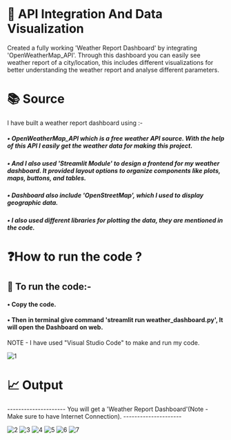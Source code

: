 # 🔌 API Integration And Data Visualization
Created a fully working 'Weather Report Dashboard' by integrating 'OpenWeatherMap_API'. Through this dashboard you can easily see weather report of a city/location, this 
includes different visualizations for better understanding the weather report and analyse different parameters.
# 📚 Source
I have built a weather report dashboard using :-
##### • OpenWeatherMap_API which is a free weather API source. With the help of this API I easily get the weather data for making this project.
##### • And I also used 'Streamlit Module' to design a frontend for my weather dashboard. It provided layout options to organize components like plots, maps, buttons, and tables.
##### • Dashboard also include 'OpenStreetMap', which I used to display geographic data.
##### • I also used different libraries for plotting the data, they are mentioned in the code.
# ❓How to run the code ?
## 🔧 To run the code:-
#### • Copy the code.
#### • Then in terminal give command 'streamlit run weather_dashboard.py', It will open the Dashboard on web.
NOTE - I have used "Visual Studio Code" to make and run my code.

![1](https://github.com/user-attachments/assets/8ff0d864-affc-4b74-83c0-757fd873f035)
# 📈 Output
--------------------- You will get a 'Weather Report Dashboard'(Note - Make sure to have Internet Connection). ---------------------

![2](https://github.com/user-attachments/assets/f8e360c3-bf08-4a5b-8244-ea0f2de53c58)
![3](https://github.com/user-attachments/assets/ad3cffa4-a282-415d-92c2-8d9c49812f0e)
![4](https://github.com/user-attachments/assets/34b8ff45-c760-4e74-a883-975e87e9e71c)
![5](https://github.com/user-attachments/assets/12cecdbc-2c71-4d76-9d5f-ab99972c8be0)
![6](https://github.com/user-attachments/assets/7517b26c-4906-4cbb-a06a-77d24375228a)
![7](https://github.com/user-attachments/assets/9aa35c37-2d42-407a-a5b1-4bdb703494d7)
